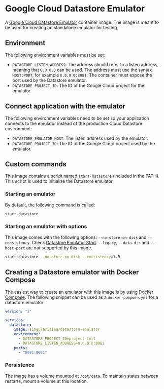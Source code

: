 # Google Cloud Datastore Emulator

A [Google Cloud Datastore Emulator](https://cloud.google.com/datastore/docs/tools/datastore-emulator/) container image. The image is meant to be used for creating an standalone emulator for testing.

## Environment

The following environment variables must be set:

- `DATASTORE_LISTEN_ADDRESS`: The address should refer to a listen address, meaning that `0.0.0.0` can be used. The address must use the syntax `HOST:PORT`, for example `0.0.0.0:8081`. The container must expose the port used by the Datastore emulator.
- `DATASTORE_PROJECT_ID`: The ID of the Google Cloud project for the emulator.

## Connect application with the emulator

The following environment variables need to be set so your application connects to the emulator instead of the production Cloud Datastore environment:

- `DATASTORE_EMULATOR_HOST`: The listen address used by the emulator.
- `DATASTORE_PROJECT_ID`: The ID of the Google Cloud project used by the emulator.

## Custom commands

This image contains a script named `start-datastore` (included in the PATH). This script is used to initialize the Datastore emulator.

### Starting an emulator

By default, the following command is called:

```sh
start-datastore
```
### Starting an emulator with options

This image comes with the following options: `--no-store-on-disk` and `--consistency`. Check [Datastore Emulator Start](https://cloud.google.com/sdk/gcloud/reference/beta/emulators/datastore/start). `--legacy`, `--data-dir` and `--host-port` are not supported by this image.

```sh
start-datastore --no-store-on-disk --consistency=1.0
```

## Creating a Datastore emulator with Docker Compose

The easiest way to create an emulator with this image is by using [Docker Compose](https://docs.docker.com/compose). The following snippet can be used as a `docker-compose.yml` for a datastore emulator:

```YAML
version: "2"

services:
  datastore:
    image: singularities/datastore-emulator
    environment:
      - DATASTORE_PROJECT_ID=project-test
      - DATASTORE_LISTEN_ADDRESS=0.0.0.0:8081
    ports:
      - "8081:8081"
```

### Persistence

The image has a volume mounted at `/opt/data`. To maintain states between restarts, mount a volume at this location.
